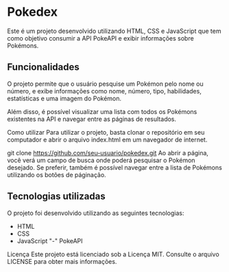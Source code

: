 # Pokedex

Este é um projeto desenvolvido utilizando HTML, CSS e JavaScript que tem como objetivo consumir a API PokeAPI e exibir informações sobre Pokémons.

## Funcionalidades
O projeto permite que o usuário pesquise um Pokémon pelo nome ou número, e exibe informações como nome, número, tipo, habilidades, estatísticas e uma imagem do Pokémon.

Além disso, é possível visualizar uma lista com todos os Pokémons existentes na API e navegar entre as páginas de resultados.

Como utilizar
Para utilizar o projeto, basta clonar o repositório em seu computador e abrir o arquivo index.html em um navegador de internet.

git clone https://github.com/seu-usuario/pokedex.git
Ao abrir a página, você verá um campo de busca onde poderá pesquisar o Pokémon desejado. Se preferir, também é possível navegar entre a lista de Pokémons utilizando os botões de páginação.

## Tecnologias utilizadas
O projeto foi desenvolvido utilizando as seguintes tecnologias:

- HTML
- CSS
- JavaScript
"-" PokeAPI

Licença
Este projeto está licenciado sob a Licença MIT. Consulte o arquivo LICENSE para obter mais informações.
